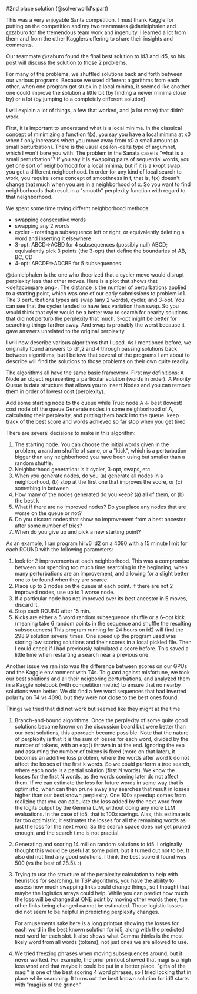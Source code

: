 #2nd place solution (@solverworld's part)

This was a very enjoyable Santa competition.  I must thank Kaggle for putting on the
competition and my two teammates @danielphalen and @zaburo for the tremendous team work
and ingenuity.  I learned a lot from them and from the other Kagglers offering to share their
insights and comments.

Our teammate @zaburo found the final best solution to id3 and id5, so his post will 
discuss the solution to those 2 problems.  

For many of the problems, we shuffled solutions back and forth between our various programs.
Because we used different algorithms from each other, when one program got stuck
in a local minima, it seemed like another one could improve the solution a little bit
(by finding a newer minima close by) or a lot (by jumping to a completely different
solution).

I will explain a lot of things, a few that worked, and (a lot more) that didn't work.

First, it is important to understand what is a local minima.  In the classical 
concept of minimizing a function f(x), you say you have a local minima at x0 when f only
increases when you move away from x0 a small amount (a small perturbation).  There is the usual epsilon-delta
type of argumnet, which I won't bore you with.  The problem in the Sanata case is "what
is a small perturbation"?  If you say it is swapping pairs of sequential words, you get one 
sort of neighborhood for a local minima, but if it is a k-opt swap, you get a different neighborhood.
In order for any kind of local search to work, you require some concept of smoothness
in f, that is, f(x) doesn't change that much when you are in a neighborhood of x.  So
you want to find neighborhoods that result in a "smooth" perplexity function with
regard to that neighborhood.

We spent some time trying differnt neighborhood methods:

* swapping consecutive words
* swapping any 2 words
* cycler - rotating a subsequence left or right, or equivalently deleting a word and inserting it
  elsewhere
* 3-opt:  ABCD=>ACBD for 4 subsequences (possibly null) ABCD; equivalently pick 3 points (the 3-opt) 
          that define the boundaries of AB, BC, CD
* 4-opt:  ABCDE=>ADCBE for 5 subsequences
  
@danielphalen is the one who theorized that a cycler move would disrupt perplexity less
that other moves.
Here is a plot that shows that <deltacompare.png>.  The distance is the number of 
perturbations applied to a starting point, which was one of our early submissions to problem
id1.  The 3 perturbations types are swap (any 2 words), cycler, and 3-opt.
You can see that the cycler tended to have less variation than swap.  So you would
think that cyler would be a better way to search for nearby solutions that did 
not perturb the perplexity that much.  3-opt might be better for searching things farther
away.  And swap is probably the worst because it gave answers unrelated to the 
original perplexity.

I will now describe various algorithms that I used.  As I mentioned before, we
originally found answers to id1,2 and 4 through passing solutions back between 
algorithms, but I believe that several of the programs I am about to describe will
find the solutions to those problems on their own quite readily.

The algorithms all have the same basic framework.
First my definitions:
A Node an object representing a particular solution (words in order).
A Priority Queue is data structure that allows you to insert Nodes and you can 
remove them in order of lowest cost (perplexity).

Add some starting node to the queue
while True:
  node A <- best (lowest) cost node off the queue
  Generate nodes in some neighborhood of A, calculating their perplexity, and putting 
  them back into the queue.
  keep track of the best score and words achieved so far
  stop when you get tired
  
There are several decisions to make in this algorithm:
1. The starting node.  You can choose the initial words given in the problem,
   a random shuffle of same, or a "kick", which is a perturbation bigger than 
   any neighborhood you have been using but smaller than a random shuffle.
2. Neighborhood generation: is it cycler, 3-opt, swaps, etc.
2. When you generate nodes, do you 
  (a) generate all nodes in a neighborhood, (b) stop at the first one that improves
      the score, or (c) something in between
3. How many of the nodes generated do you keep?  (a) all of them, or (b) the best k
4. What if there are no improved nodes?  Do you place any nodes that are worse on the
   queue or not?
5. Do you discard nodes that show no improvement from a best ancestor after some
   number of tries?
6. When do you give up and pick a new starting point?

As an example, I ran program hillv6 id2 on a 4090 with a 15 minute limit
for each ROUND with the following parameters:
1. look for 2 improvements at each neighborhood.  This was a compromise between 
   not spending too much time searching in the beginning, when many
   perturbations are an improvement, and allowing for a slight better one
   to be found when they are scarce.
2. Place up to 2 nodes on the queue at each point.  If there are not 2 improved nodes,
   use up to 1 worse node.
3. If a particular node has not improved over its best ancestor in 5 moves, discard it.   
4. Stop each ROUND after 15 min.
5. Kicks are either a 5 word random subsequence shuffle or a 6-opt kick 
   (meaning take 6 random points in the sequence and shuffle the resulting subsequences)
This program running for 24 hours on id2 will find the 298.9 solution several times.
One speed up the program used was storing low scoring solutions and their scores 
in a local pickled file.  Then I could check if I had previously calculated a
score before.  This saved a little time when restarting a search near a previous one.

Another issue we ran into was the difference between scores on our GPUs and the
Kaggle environment with T4s.  To guard against misfortune, we took our best 
solutions and all their neigboring perturbations, and analyzed them in a Kaggle
notebook (with competition metric) to ensure that no nearby solutions were better.
We did find a few word sequences that had inverted polarity on T4 vs 4090, but they
were not close to the best ones found.


Things we tried that did not work but seemed like they might at the time
1. Branch-and-bound algorithms.  Once the perplexity of some quite good solutions
   became known on the discussion board but were better than our best solutions, this
   approach became possible.  Note that the nature of perplexity is that it is
   the sum of losses for each word, divided by the number of tokens, with an exp()
   thrown in at the end.  Ignoring the exp and assuming the number of tokens is fixed (more on that
   later), it becomes an additive loss problem, where the words after word k do
   not affect the losses of the first k words.  So we could perform a tree search,
   where each node is a partial solution (first N words).  We know the losses for 
   the first N words, as the words coming later do not affect them.  If we can estimate
   the loss for future words in some way that is optimistic, when can then
   prune away any searches that result in losses higher than our best known perplexity.
   One 100x speedup comes from realizing that you can calculate the loss added
   by the next word from the logits output by the Gemma LLM, without doing
   any more LLM evaluations.  In the case of id5, that is 100x savings.
   Alas, this estimate is far too optimistic; it estimates the losses for all
   the remaining words as just the loss for the next word.  So the search space 
   does not get pruned enough, and the search time is not practial.
2. Generating and scoring 14 million random solutions to id5.  I originally thought
   this would be useful at some point, but it turned out not to be.  It also
   did not find any good solutions.  I think the best score it found was 500 (vs the best
   of 28.5). :(
3. Trying to use the structure of the perplexity calculation to help with 
   heuristics for searching.  In TSP algorithms, you have the ability to assess how
   much swapping links could change things, so I thought that maybe the logistics
   arrays could help.  While you can predict how much the loss will be changed
   at ONE point by moving other words there, the other links being changed cannot
   be estimated.  Those logistic losses did not seem to be helpful in predicting
   perplexity changes.
   
   For amusements sake here is a long printout showing the losses for 
   each word in the best known solution for id5, along with the predicted next
   word for each slot.  It also shows what Gemma thinks is the most 
   likely word from all words (tokens), not just ones we are allowed to use.
4. We tried freezing phrases when moving subsequences around, but it never worked.
   For example, the prior printout showed that magi is a high loss word and that
   maybe it could be put in a better place.  "gifts of the magi" is one of the
   best scoring 4 word phrases, so I tried locking that in place while searching.
   It turns out the best known solution for id3 starts with "magi is of the grinch"


